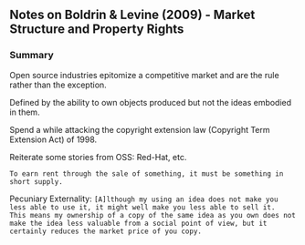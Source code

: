 Notes on Boldrin & Levine (2009) - Market Structure and Property Rights
----------------------------------------------------------------

### Summary ###

Open source industries epitomize a competitive market and are the rule rather than the exception.

Defined by the ability to own objects produced but not the ideas embodied in them.

Spend a while attacking the copyright extension law (Copyright Term Extension Act) of 1998.

Reiterate some stories from OSS: Red-Hat, etc.

```To earn rent through the sale of something, it must be something in short supply.```

Pecuniary Externality: ```[A]lthough my using an idea does not make you less able to use it, it might well make you less able to sell it.  This means my ownership of a copy of the same idea as you own does not make the idea less valuable from a social point of view, but it certainly reduces the market price of you copy.``` 
